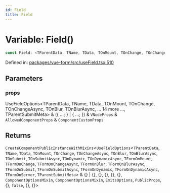 ```yaml
---
id: Field
title: Field
---
```


<!-- DO NOT EDIT: this page is autogenerated from the type comments -->

# Variable: Field()

```ts
const Field: <TParentData, TName, TData, TOnMount, TOnChange, TOnChangeAsync, TOnBlur, TOnBlurAsync, TOnSubmit, TOnSubmitAsync, TOnDynamic, TOnDynamicAsync, TFormOnMount, TFormOnChange, TFormOnChangeAsync, TFormOnBlur, TFormOnBlurAsync, TFormOnSubmit, TFormOnSubmitAsync, TFormOnDynamic, TFormOnDynamicAsync, TFormOnServer, TParentSubmitMeta>(props) => CreateComponentPublicInstanceWithMixins<UseFieldOptions<TParentData, TName, TData, TOnMount, TOnChange, TOnChangeAsync, TOnBlur, TOnBlurAsync, TOnSubmit, TOnSubmitAsync, TOnDynamic, TOnDynamicAsync, TFormOnMount, TFormOnChange, TFormOnChangeAsync, TFormOnBlur, TFormOnBlurAsync, TFormOnSubmit, TFormOnSubmitAsync, TFormOnDynamic, TFormOnDynamicAsync, TFormOnServer, TParentSubmitMeta> & {} | {}, {}, {}, {}, {}, ComponentOptionsMixin, ComponentOptionsMixin, EmitsOptions, PublicProps, {}, false, {}, {}>;
```

Defined in: [packages/vue-form/src/useField.tsx:510](https://github.com/ws-rush/form/blob/main/packages/vue-form/src/useField.tsx#L510)

## Parameters

### props

UseFieldOptions\<TParentData, TName, TData, TOnMount, TOnChange, TOnChangeAsync, TOnBlur, TOnBlurAsync, ... 14 more ..., TParentSubmitMeta\> & (\{ ...; \} \| \{ ...; \}) & `VNodeProps` & `AllowedComponentProps` & `ComponentCustomProps`

## Returns

`CreateComponentPublicInstanceWithMixins`\<`UseFieldOptions`\<`TParentData`, `TName`, `TData`, `TOnMount`, `TOnChange`, `TOnChangeAsync`, `TOnBlur`, `TOnBlurAsync`, `TOnSubmit`, `TOnSubmitAsync`, `TOnDynamic`, `TOnDynamicAsync`, `TFormOnMount`, `TFormOnChange`, `TFormOnChangeAsync`, `TFormOnBlur`, `TFormOnBlurAsync`, `TFormOnSubmit`, `TFormOnSubmitAsync`, `TFormOnDynamic`, `TFormOnDynamicAsync`, `TFormOnServer`, `TParentSubmitMeta`\> & \{\} \| \{\}, \{\}, \{\}, \{\}, \{\}, `ComponentOptionsMixin`, `ComponentOptionsMixin`, `EmitsOptions`, `PublicProps`, \{\}, `false`, \{\}, \{\}\>
